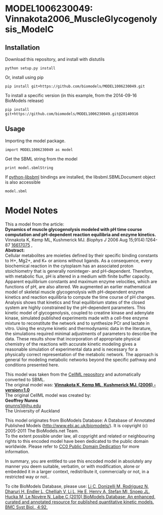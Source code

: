 # MODEL1006230049: Vinnakota2006_MuscleGlycogenolysis_ModelC

## Installation

Download this repository, and install with distutils

`python setup.py install`

Or, install using pip

`pip install git+https://github.com/biomodels/MODEL1006230049.git`

To install a specific version (in this example, from the 2014-09-16 BioModels release)

`pip install git+https://github.com/biomodels/MODEL1006230049.git@20140916`

## Usage

Importing the model package.

`import MODEL1006230049 as model`

Get the SBML string from the model

`print model.sbmlString`

If [python-libsbml](https://pypi.python.org/pypi/python-libsbml) bindings are
installed, the libsbml.SBMLDocument object is also accessible

`model.sbml`


# Model Notes


This a model from the article:  
**Dynamics of muscle glycogenolysis modeled with pH time course computation and pH-dependent reaction equilibria and enzyme kinetics.**   
Vinnakota K, Kemp ML, Kushmerick MJ. _Biophys J_ 2006 Aug 15;91(4):1264-87
[16617075](http://www.ncbi.nlm.nih.gov/pubmed/16617075) ,  
**Abstract:**   
Cellular metabolites are moieties defined by their specific binding constants
to H+, Mg2+, and K+ or anions without ligands. As a consequence, every
biochemical reaction in the cytoplasm has an associated proton stoichiometry
that is generally noninteger- and pH-dependent. Therefore, with metabolic
flux, pH is altered in a medium with finite buffer capacity. Apparent
equilibrium constants and maximum enzyme velocities, which are functions of
pH, are also altered. We augmented an earlier mathematical model of skeletal
muscle glycogenolysis with pH-dependent enzyme kinetics and reaction
equilibria to compute the time course of pH changes. Analysis shows that
kinetics and final equilibrium states of the closed system are highly
constrained by the pH-dependent parameters. This kinetic model of
glycogenolysis, coupled to creatine kinase and adenylate kinase, simulated
published experiments made with a cell-free enzyme mixture to reconstitute the
network and to synthesize PCr and lactate in vitro. Using the enzyme kinetic
and thermodynamic data in the literature, the simulations required minimal
adjustments of parameters to describe the data. These results show that
incorporation of appropriate physical chemistry of the reactions with accurate
kinetic modeling gives a reasonable simulation of experimental data and is
necessary for a physically correct representation of the metabolic network.
The approach is general for modeling metabolic networks beyond the specific
pathway and conditions presented here.

This model was taken from the [CellML
repository](http://www.cellml.org/models) and automatically converted to SBML.  
The original model was: [ **Vinnakota K, Kemp ML, Kushmerick MJ. (2006) -
version=1.0**
](http://models.cellml.org/exposure/07cdb663179c77de23e425a56464a2aa)  
The original CellML model was created by:  
**Geoffrey Nunns**   
gnunns1@jhu.edu  
The University of Auckland  

This model originates from BioModels Database: A Database of Annotated
Published Models (http://www.ebi.ac.uk/biomodels/). It is copyright (c)
2005-2011 The BioModels.net Team.  
To the extent possible under law, all copyright and related or neighbouring
rights to this encoded model have been dedicated to the public domain
worldwide. Please refer to [CC0 Public Domain
Dedication](http://creativecommons.org/publicdomain/zero/1.0/) for more
information.

In summary, you are entitled to use this encoded model in absolutely any
manner you deem suitable, verbatim, or with modification, alone or embedded it
in a larger context, redistribute it, commercially or not, in a restricted way
or not..  
  
To cite BioModels Database, please use: [Li C, Donizelli M, Rodriguez N,
Dharuri H, Endler L, Chelliah V, Li L, He E, Henry A, Stefan MI, Snoep JL,
Hucka M, Le Novère N, Laibe C (2010) BioModels Database: An enhanced, curated
and annotated resource for published quantitative kinetic models. BMC Syst
Biol., 4:92.](http://www.ncbi.nlm.nih.gov/pubmed/20587024)


